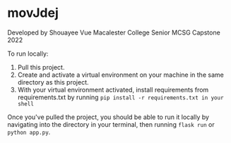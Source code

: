 # movJdej
Developed by Shouayee Vue
Macalester College Senior MCSG Capstone 2022

To run locally: 
1. Pull this project. 
2. Create and activate a virtual environment on your machine in the same directory as this project.
3. With your virtual environment activated, install requirements from requirements.txt by running ```pip install -r requirements.txt in your shell```

Once you've pulled the project, you should be able to run it locally by navigating into the directory in your terminal, then running ```flask run``` or ```python app.py```.
